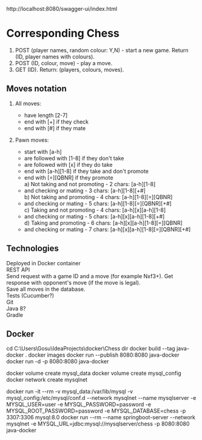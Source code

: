 http://localhost:8080/swagger-ui/index.html

# Corresponding Chess

1. POST (player names, random colour: Y,N) - start a new game. Return (ID, player names with colours).
2. POST (ID, colour, move) - play a move.
3. GET (ID). Return: (players, colours, moves).

## Moves notation
1. All moves:
   - have length [2-7]
   - end with [+] if they check
   - end with [#] if they mate

2. Pawn moves:  
   - start with [a-h]
   - are followed with [1-8] if they don't take
   - are followed with [x] if they do take
   - end with [a-h][1-8] if they take and don't promote
   - end with [=][QBNR] if they promote  
   a) Not taking and not promoting - 2 chars: [a-h][1-8]  
   - and checking or mating - 3 chars: [a-h][1-8][+#]  
   b) Not taking and promoting - 4 chars: [a-h][1-8][=][QBNR]  
   - and checking or mating - 5 chars: [a-h][1-8][=][QBNR][+#]  
   c) Taking and not promoting - 4 chars: [a-h][x][a-h][1-8]  
   - and checking or mating - 5 chars: [a-h][x][a-h][1-8][+#]  
   d) Taking and promoting - 6 chars: [a-h][x][a-h][1-8][=][QBNR]
   - and checking or mating - 7 chars: [a-h][x][a-h][1-8][=][QBNR][+#]

## Technologies
Deployed in Docker container  
REST API  
Send request with a game ID and a move (for example Nxf3+). Get response with opponent's move (if the move is legal).  
Save all moves in the database.  
Tests (Cucumber?)  
Git  
Java 8?  
Gradle


## Docker
cd C:\Users\Gosu\IdeaProjects\docker\Chess
dir
docker build --tag java-docker .
docker images
docker run --publish 8080:8080 java-docker
docker run -d -p 8080:8080 java-docker

docker volume create mysql_data
docker volume create mysql_config
docker network create mysqlnet

docker run -it --rm  -v mysql_data:/var/lib/mysql -v mysql_config:/etc/mysql/conf.d --network mysqlnet --name mysqlserver -e MYSQL_USER=user -e MYSQL_PASSWORD=password -e MYSQL_ROOT_PASSWORD=password -e MYSQL_DATABASE=chess -p 3307:3306 mysql:8.0
docker run --rm --name springboot-server --network mysqlnet -e MYSQL_URL=jdbc:mysql://mysqlserver/chess -p 8080:8080 java-docker